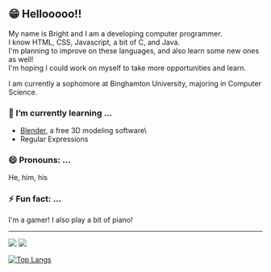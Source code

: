<!--
**BrightA19/BrightA19** is a ✨ _special_ ✨ repository because its `README.md` (this file) appears on your GitHub profile.

Here are some ideas to get you started:

- 🔭 I’m currently working on ...
- 👯 I’m looking to collaborate on ...
- 🤔 I’m looking for help with ...
- 💬 Ask me about ...
- 📫 How to reach me: ...
-->

## 😁 Hellooooo!!
My name is Bright and I am a developing computer programmer.\
I know HTML, CSS, Javascript, a bit of C, and Java.\
I'm planning to improve on these languages, and also learn some new ones as well!\
I'm hoping I could work on myself to take more opportunities and learn.

I am currently a sophomore at Binghamton University, majoring in Computer Science.


### 🌱 I’m currently learning ...
- [Blender](https://www.blender.org/), a free 3D modeling software\
- Regular Expressions

### 😄 Pronouns: ...
He, him, his

### ⚡ Fun fact: ...
I'm a gamer! I also play a bit of piano!

---

[![](https://img.shields.io/github/followers/brighta19?label=Github&style=social)](https://github.com/brighta19)
[![](https://img.shields.io/badge/LinkedIn--_.svg?style=social&logo=linkedin)](https://www.linkedin.com/in/brighteamoateng)

[![Top Langs](https://github-readme-stats.vercel.app/api/top-langs/?username=brighta19&layout=compact)](https://github.com/anuraghazra/github-readme-stats)


